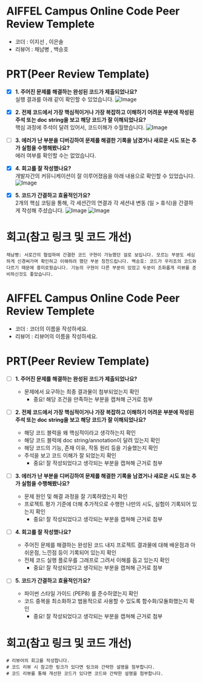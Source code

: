# AIFFEL Campus Online Code Peer Review Templete
- 코더 :  이지선 , 이은솔
- 리뷰어 : 채남병 , 백승호


# PRT(Peer Review Template)
- [x]  **1. 주어진 문제를 해결하는 완성된 코드가 제출되었나요?**  
   실행 결과를 아래 같이 확인할 수 있었습니다.
    ![Image](https://github.com/snow-white2024/AIFFEL_EunsolleE/blob/master/Flutter/Fquest1/1%E1%84%87%E1%85%A5%E1%86%AB%20%E1%84%89%E1%85%B3%E1%84%89%E1%85%A3%E1%86%BA.png)
- [x]  **2. 전체 코드에서 가장 핵심적이거나 가장 복잡하고 이해하기 어려운 부분에 작성된 
주석 또는 doc string을 보고 해당 코드가 잘 이해되었나요?**  
    핵심 과정에 주석이 달려 있어서, 코드이해가 수월했습니다.
        ![Image](https://github.com/snow-white2024/AIFFEL_EunsolleE/blob/master/Flutter/Fquest1/2%E1%84%87%E1%85%A5%E1%86%AB%20%E1%84%89%E1%85%B3%E1%84%89%E1%85%A3%E1%86%BA.png)
- [ ]  **3. 에러가 난 부분을 디버깅하여 문제를 해결한 기록을 남겼거나
새로운 시도 또는 추가 실험을 수행해봤나요?**  
   에러 여부를 확인할 수는 없었습니다.
     
- [x]  **4. 회고를 잘 작성했나요?**  
    개발자간의 커뮤니케이션이 잘 이루어졌음을 아래 내용으로 확인할 수 있었습니다.
         ![Image](https://github.com/snow-white2024/AIFFEL_EunsolleE/blob/master/Flutter/Fquest1/4%E1%84%87%E1%85%A5%E1%86%AB%20%E1%84%89%E1%85%B3%E1%84%89%E1%85%A3%E1%86%BA.png)
- [x]  **5. 코드가 간결하고 효율적인가요?**  
   2개의 핵심 코팅을 통해, 각 세션간의 연결과 각 세션내 변동 (일 > 휴식)을 간결하게 작성해 주셨습니다. 
![Image](https://github.com/snow-white2024/AIFFEL_EunsolleE/blob/master/Flutter/Fquest1/5%E1%84%87%E1%85%A5%E1%86%AB%20%E1%84%89%E1%85%B3%E1%84%89%E1%85%A3%E1%86%BA1.png)
![Image](https://github.com/snow-white2024/AIFFEL_EunsolleE/blob/master/Flutter/Fquest1/5%E1%84%87%E1%85%A5%E1%86%AB%20%E1%84%89%E1%85%B3%E1%84%89%E1%85%A3%E1%86%BA2.png)
# 회고(참고 링크 및 코드 개선)
``
채남병: 서로간의 협업하여 간결한 코드 구현이 가능했던 걸로 보입니다.
모르는 부분도 세심하게 신경써가며 확인하고 이해하려 했던 부분 칭찬드립니다.
백승호: 코드가 우리조의 코드와 다르기 때문에 흥미로웠습니다.
기능의 구현이 다른 부분이 있었고 두분이 조화롭게 리뷰를 준비하신것도 좋았습니다. 
``
# AIFFEL Campus Online Code Peer Review Templete
- 코더 : 코더의 이름을 작성하세요.
- 리뷰어 : 리뷰어의 이름을 작성하세요.


# PRT(Peer Review Template)
- [ ]  **1. 주어진 문제를 해결하는 완성된 코드가 제출되었나요?**
    - 문제에서 요구하는 최종 결과물이 첨부되었는지 확인
        - 중요! 해당 조건을 만족하는 부분을 캡쳐해 근거로 첨부
    
- [ ]  **2. 전체 코드에서 가장 핵심적이거나 가장 복잡하고 이해하기 어려운 부분에 작성된 
주석 또는 doc string을 보고 해당 코드가 잘 이해되었나요?**
    - 해당 코드 블럭을 왜 핵심적이라고 생각하는지 확인
    - 해당 코드 블럭에 doc string/annotation이 달려 있는지 확인
    - 해당 코드의 기능, 존재 이유, 작동 원리 등을 기술했는지 확인
    - 주석을 보고 코드 이해가 잘 되었는지 확인
        - 중요! 잘 작성되었다고 생각되는 부분을 캡쳐해 근거로 첨부
        
- [ ]  **3. 에러가 난 부분을 디버깅하여 문제를 해결한 기록을 남겼거나
새로운 시도 또는 추가 실험을 수행해봤나요?**
    - 문제 원인 및 해결 과정을 잘 기록하였는지 확인
    - 프로젝트 평가 기준에 더해 추가적으로 수행한 나만의 시도, 
    실험이 기록되어 있는지 확인
        - 중요! 잘 작성되었다고 생각되는 부분을 캡쳐해 근거로 첨부
        
- [ ]  **4. 회고를 잘 작성했나요?**
    - 주어진 문제를 해결하는 완성된 코드 내지 프로젝트 결과물에 대해
    배운점과 아쉬운점, 느낀점 등이 기록되어 있는지 확인
    - 전체 코드 실행 플로우를 그래프로 그려서 이해를 돕고 있는지 확인
        - 중요! 잘 작성되었다고 생각되는 부분을 캡쳐해 근거로 첨부
        
- [ ]  **5. 코드가 간결하고 효율적인가요?**
    - 파이썬 스타일 가이드 (PEP8) 를 준수하였는지 확인
    - 코드 중복을 최소화하고 범용적으로 사용할 수 있도록 함수화/모듈화했는지 확인
        - 중요! 잘 작성되었다고 생각되는 부분을 캡쳐해 근거로 첨부


# 회고(참고 링크 및 코드 개선)
```
# 리뷰어의 회고를 작성합니다.
# 코드 리뷰 시 참고한 링크가 있다면 링크와 간략한 설명을 첨부합니다.
# 코드 리뷰를 통해 개선한 코드가 있다면 코드와 간략한 설명을 첨부합니다.
```

